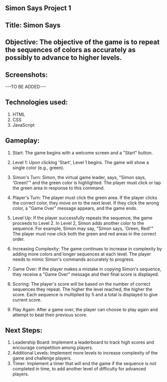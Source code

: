 ## Simon Says Project 1

## Title: Simon Says

## Objective: The objective of the game is to repeat the sequences of colors as accurately as possibly to advance to higher levels.

## Screenshots:
---TO BE ADDED---

## Technologies used: 
1. HTML
2. CSS
3. JavaScript

## Gameplay:
1. Start: The game begins with a welcome screen and a "Start" button.

2. Level 1: Upon clicking 'Start', Level 1 begins. The game will show a single color (e.g., green).

3. Simon's Turn: Simon, the virtual game leader, says, "Simon says, 'Green!'" and the green color is highlighted. The player must click or tap the green area in response to this command.

4. Player's Turn: The player must click the green area. If the player clicks the correct color, they move on to the next level. If they click the wrong color, a "Game Over" message appears, and the game ends.

5. Level Up: If the player successfully repeats the sequence, the game proceeds to Level 2. In Level 2, Simon adds another color to the sequence. For example, Simon may say, "Simon says, 'Green, Red!'" The player must now click both the green and red areas in the correct order.

6. Increasing Complexity: The game continues to increase in complexity by adding more colors and longer sequences at each level. The player needs to mimic Simon's commands accurately to progress.

7. Game Over: If the player makes a mistake in copying Simon's sequence, they receive a "Game Over" message and their final score is displayed.

8. Scoring: The player's score will be based on the number of correct sequences they repeat. The higher the level reached, the higher the score. Each sequence is multiplied by 5 and a total is displayed to give current score.

9. Play Again: After a game over, the player can choose to play again and attempt to beat their previous score.

## Next Steps:
1. Leadership Board: Implement a leaderboard to track high scores and encourage competition among players.
2. Additional Levels: Implement more levels to increase complexity of the game and challenge players.
3. Timer: Implement a timer that will end the game if the sequence is not completed in time, to add another level of difficulty for advanced players.

